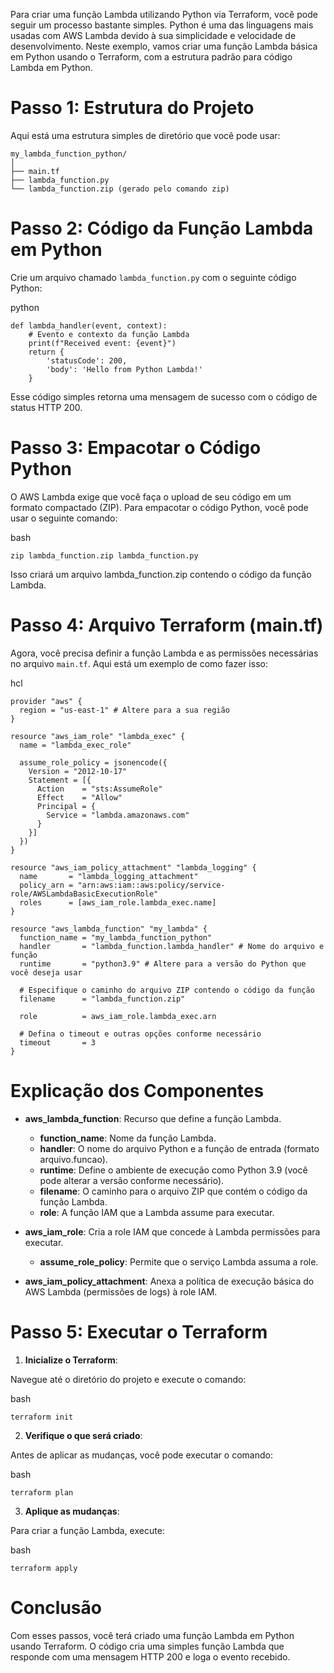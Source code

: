 Para criar uma função Lambda utilizando Python via Terraform, você pode seguir um processo bastante simples. Python é uma das linguagens mais usadas com AWS Lambda devido à sua simplicidade e velocidade de desenvolvimento. Neste exemplo, vamos criar uma função Lambda básica em Python usando o Terraform, com a estrutura padrão para código Lambda em Python.

# Passo 1: Estrutura do Projeto
Aqui está uma estrutura simples de diretório que você pode usar:
```
my_lambda_function_python/
│
├── main.tf
├── lambda_function.py
└── lambda_function.zip (gerado pelo comando zip)
```
# Passo 2: Código da Função Lambda em Python
Crie um arquivo chamado `lambda_function.py` com o seguinte código Python:

python
```
def lambda_handler(event, context):
    # Evento e contexto da função Lambda
    print(f"Received event: {event}")
    return {
        'statusCode': 200,
        'body': 'Hello from Python Lambda!'
    }
```
Esse código simples retorna uma mensagem de sucesso com o código de status HTTP 200.

# Passo 3: Empacotar o Código Python
O AWS Lambda exige que você faça o upload de seu código em um formato compactado (ZIP). Para empacotar o código Python, você pode usar o seguinte comando:

bash
```
zip lambda_function.zip lambda_function.py
```
Isso criará um arquivo lambda_function.zip contendo o código da função Lambda.

# Passo 4: Arquivo Terraform (main.tf)
Agora, você precisa definir a função Lambda e as permissões necessárias no arquivo `main.tf`. Aqui está um exemplo de como fazer isso:

hcl
```
provider "aws" {
  region = "us-east-1" # Altere para a sua região
}

resource "aws_iam_role" "lambda_exec" {
  name = "lambda_exec_role"

  assume_role_policy = jsonencode({
    Version = "2012-10-17"
    Statement = [{
      Action    = "sts:AssumeRole"
      Effect    = "Allow"
      Principal = {
        Service = "lambda.amazonaws.com"
      }
    }]
  })
}

resource "aws_iam_policy_attachment" "lambda_logging" {
  name       = "lambda_logging_attachment"
  policy_arn = "arn:aws:iam::aws:policy/service-role/AWSLambdaBasicExecutionRole"
  roles      = [aws_iam_role.lambda_exec.name]
}

resource "aws_lambda_function" "my_lambda" {
  function_name = "my_lambda_function_python"
  handler       = "lambda_function.lambda_handler" # Nome do arquivo e função
  runtime       = "python3.9" # Altere para a versão do Python que você deseja usar

  # Especifique o caminho do arquivo ZIP contendo o código da função
  filename      = "lambda_function.zip"

  role          = aws_iam_role.lambda_exec.arn

  # Defina o timeout e outras opções conforme necessário
  timeout       = 3
}
```

# Explicação dos Componentes
- **aws_lambda_function**: Recurso que define a função Lambda.

  - **function_name**: Nome da função Lambda.
  - **handler**: O nome do arquivo Python e a função de entrada (formato arquivo.funcao).
  - **runtime**: Define o ambiente de execução como Python 3.9 (você pode alterar a versão conforme necessário).
  - **filename**: O caminho para o arquivo ZIP que contém o código da função Lambda.
  - **role**: A função IAM que a Lambda assume para executar.
- **aws_iam_role**: Cria a role IAM que concede à Lambda permissões para executar.
  - **assume_role_policy**: Permite que o serviço Lambda assuma a role.
- **aws_iam_policy_attachment**: Anexa a política de execução básica do AWS Lambda (permissões de logs) à role IAM.

# Passo 5: Executar o Terraform
1. **Inicialize o Terraform**:

Navegue até o diretório do projeto e execute o comando:

bash
```
terraform init
```
2. **Verifique o que será criado**:

Antes de aplicar as mudanças, você pode executar o comando:

bash
```
terraform plan
```
3. **Aplique as mudanças**:

Para criar a função Lambda, execute:

bash
```
terraform apply
```
# Conclusão
Com esses passos, você terá criado uma função Lambda em Python usando Terraform. O código cria uma simples função Lambda que responde com uma mensagem HTTP 200 e loga o evento recebido.